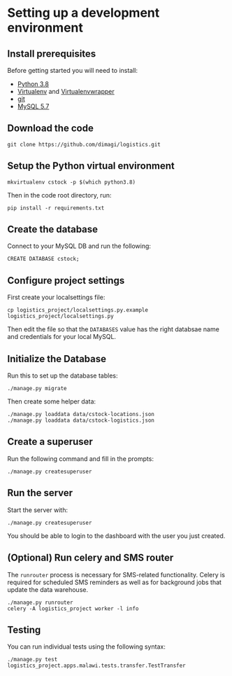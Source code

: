 Setting up a development environment
====================================

## Install prerequisites

Before getting started you will need to install:

- [Python 3.8](https://www.python.org/downloads/)
- [Virtualenv](https://virtualenv.pypa.io/en/stable/) and [Virtualenvwrapper](https://virtualenvwrapper.readthedocs.io/en/latest/)
- [git](https://git-scm.com/downloads)
- [MySQL 5.7](https://dev.mysql.com/downloads/mysql/5.7.html)

## Download the code

```
git clone https://github.com/dimagi/logistics.git
```

## Setup the Python virtual environment

```
mkvirtualenv cstock -p $(which python3.8)
```

Then in the code root directory, run:

```
pip install -r requirements.txt
```

## Create the database

Connect to your MySQL DB and run the following:

```
CREATE DATABASE cstock;
```

## Configure project settings

First create your localsettings file:

```
cp logistics_project/localsettings.py.example logistics_project/localsettings.py
```

Then edit the file so that the `DATABASES` value has the right databsae name and credentials for your local MySQL.

## Initialize the Database

Run this to set up the database tables:

```
./manage.py migrate
```

Then create some helper data:

```
./manage.py loaddata data/cstock-locations.json
./manage.py loaddata data/cstock-logistics.json
```

## Create a superuser

Run the following command and fill in the prompts:

```
./manage.py createsuperuser
```

## Run the server

Start the server with: 

```
./manage.py createsuperuser
```

You should be able to login to the dashboard with the user you just created.


## (Optional) Run celery and SMS router

The `runrouter` process is necessary for SMS-related functionality.
Celery is required for scheduled SMS reminders as well as for background jobs that update the data warehouse.

```
./manage.py runrouter
celery -A logistics_project worker -l info
```

## Testing

You can run individual tests using the following syntax:

```
./manage.py test logistics_project.apps.malawi.tests.transfer.TestTransfer
```
